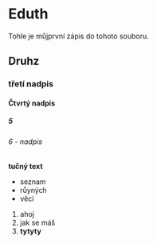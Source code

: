 # Eduth
Tohle je můjprvní zápis do tohoto souboru.

## Druhz
### třetí nadpis
#### Čtvrtý nadpis
##### 5
###### 6 - nadpis

**tučný text**
* seznam
* růyných
* věcí

1) ahoj
1) jak se máš
1) **tytyty**

